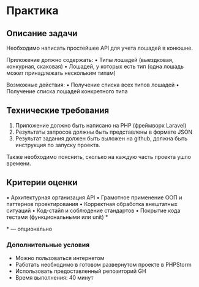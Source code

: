 # Практика 

## Описание задачи

Необходимо написать простейшее API для учета лошадей в конюшне. 

Приложение должно содержать:
• Типы лошадей (выездковая, конкурная, скаковая)
• Лошадей, у которых есть тип (одна лошадь может принадлежать нескольким типам) 

Возможные действия:
• Получение списка всех типов лошадей
• Получение списка лошадей конкретного типа 

## Технические требования
1. Приложение должно быть написано на PHP (фреймворк Laravel)
2. Результаты запросов должны быть представлены в формате JSON
3. Результат задания должен быть выложен на github, должна быть инструкция по запуску
проекта. 

Также необходимо пояснить, сколько на каждую часть проекта ушло времени.

## Критерии оценки
• Архитектурная организация API
• Грамотное применение ООП и паттернов проектирования
• Корректная обработка внештатных ситуаций
• Код-стайл и соблюдение стандартов
• Покрытие кода тестами (функциональными или unit) \*

\* — опционально

### Дополнительные условия

- Можно пользоваться интернетом
- Работать необходимо в готовом развернутом проекте в PHPStorm
- Использовать предоставленный репозиторий GH
- Время выполнения: 40 минут
